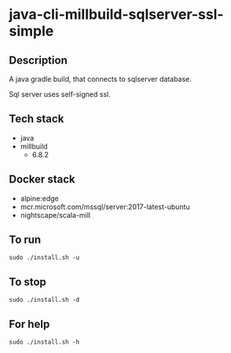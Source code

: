 # java-cli-millbuild-sqlserver-ssl-simple

## Description
A java gradle build, that connects to sqlserver database.

Sql server uses self-signed ssl.

## Tech stack
- java
- millbuild
  - 6.8.2

## Docker stack
- alpine:edge
- mcr.microsoft.com/mssql/server:2017-latest-ubuntu
- nightscape/scala-mill

## To run
`sudo ./install.sh -u`

## To stop
`sudo ./install.sh -d`

## For help
`sudo ./install.sh -h`
